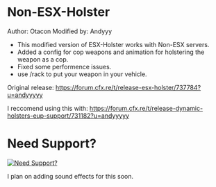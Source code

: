 # Non-ESX-Holster
Author: Otacon 
Modified by: Andyyy

- This modified version of ESX-Holster works with Non-ESX servers.
- Added a config for cop weapons and animation for holstering the weapon as a cop.
- Fixed some performence issues.
- use /rack to put your weapon in your vehicle.

Original release: https://forum.cfx.re/t/release-esx-holster/737784?u=andyyyyy

I reccomend using this with: https://forum.cfx.re/t/release-dynamic-holsters-eup-support/731182?u=andyyyyy

# Need Support?

[![Need Support?](https://i.imgur.com/fqKYWeV.png)](https://discord.gg/Z9Mxu72zZ6)

I plan on adding sound effects for this soon.

